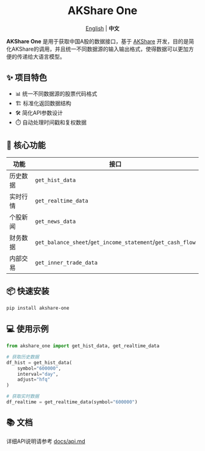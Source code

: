 <div align="center">
  <h1>AKShare One</h1>
  <div>
    <a href="README.md">English</a> | <strong>中文</strong>
  </div>
</div>

**AKShare One** 是用于获取中国A股的数据接口，基于 [AKShare](https://github.com/akfamily/akshare) 开发，目的是简化AKShare的调用，并且统一不同数据源的输入输出格式，使得数据可以更加方便的传递给大语言模型。

## ✨ 项目特色

- 📊 统一不同数据源的股票代码格式
- 🏗️ 标准化返回数据结构
- 🛠️ 简化API参数设计
- ⏱️ 自动处理时间戳和复权数据

## 🚀 核心功能

| 功能 | 接口 |
|------|------|
| 历史数据 | `get_hist_data` |
| 实时行情 | `get_realtime_data` |
| 个股新闻 | `get_news_data` |
| 财务数据 | `get_balance_sheet`/`get_income_statement`/`get_cash_flow` |
| 内部交易 | `get_inner_trade_data` |

## 📦 快速安装

```bash
pip install akshare-one
```

## 💻 使用示例

```python
from akshare_one import get_hist_data, get_realtime_data

# 获取历史数据
df_hist = get_hist_data(
    symbol="600000",
    interval="day",
    adjust="hfq"
)

# 获取实时数据
df_realtime = get_realtime_data(symbol="600000")
```

## 📚 文档

详细API说明请参考 [docs/api.md](docs/api.md)
